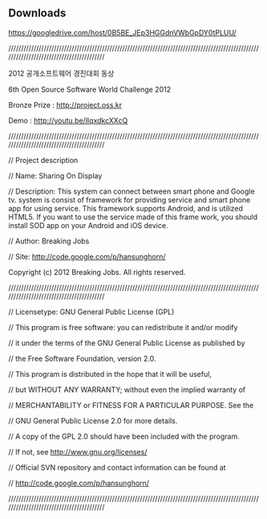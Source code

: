 ## Downloads ##
https://googledrive.com/host/0B5BE_JEp3HGGdnVWbGpDY0tPLUU/


/////////////////////////////////////////////////////////////////////////////////////////////////////////////////////////////////////////

2012 공개소프트웨어 경진대회 동상

6th Open Source Software World Challenge 2012

Bronze Prize : http://project.oss.kr

Demo : http://youtu.be/lIqxdkcXXcQ

/////////////////////////////////////////////////////////////////////////////////////////////////////////////////////////////////////////

// Project description

// Name: Sharing On Display

// Description: This system can connect between smart phone and Google tv. system is consist of framework for providing service and smart phone app for using service. This framework supports Android, and is utilized HTML5. If you want to use the service made of this frame work, you should install SOD app on your Android and iOS device.

// Author: Breaking Jobs

// Site: http://code.google.com/p/hansunghorn/

Copyright (c) 2012 Breaking Jobs. All rights reserved.

/////////////////////////////////////////////////////////////////////////////////////////////////////////////////////////////////////////

// Licensetype: GNU General Public License (GPL)

// This program is free software: you can redistribute it and/or modify

// it under the terms of the GNU General Public License as published by

// the Free Software Foundation, version 2.0.

// This program is distributed in the hope that it will be useful,

// but WITHOUT ANY WARRANTY; without even the implied warranty of

// MERCHANTABILITY or FITNESS FOR A PARTICULAR PURPOSE. See the

// GNU General Public License 2.0 for more details.

// A copy of the GPL 2.0 should have been included with the program.

// If not, see http://www.gnu.org/licenses/

// Official SVN repository and contact information can be found at

// http://code.google.com/p/hansunghorn/


/////////////////////////////////////////////////////////////////////////////////////////////////////////////////////////////////////////